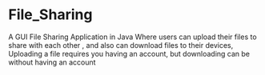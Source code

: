 # File_Sharing
A GUI File Sharing Application in Java Where users can upload their files to share with each other , and also can download files to their devices, Uploading a file requires you having an account, but downloading can be without having an account
